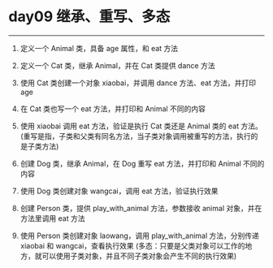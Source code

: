 # day09 继承、重写、多态

---
1. 定义一个 Animal 类，具备 age 属性，和 eat 方法

2. 定义一个 Cat 类，继承 Animal，并在 Cat 类提供 dance 方法

3. 使用 Cat 类创建一个对象 xiaobai，并调用 dance 方法、eat 方法，并打印 age

4. 在 Cat 类也写一个 eat 方法，并打印和 Animal 不同的内容

5. 使用 xiaobai 调用 eat 方法，验证是执行 Cat 类还是 Animal 类的 eat 方法。
    (重写是指，子类和父类有同名方法，当子类对象调用被重写的方法，执行的是子类方法)

6. 创建 Dog 类，继承 Animal，在 Dog 重写 eat 方法，并打印和 Animal 不同的内容

7. 使用 Dog 类创建对象 wangcai，调用 eat 方法，验证执行效果

8. 创建 Person 类，提供 play_with_animal 方法，参数接收 animal 对象，并在方法里调用 eat 方法

9. 使用 Person 类创建对象 laowang，调用 play_with_animal 方法，分别传递 xiaobai 和 wangcai，查看执行效果
    (多态：只要是父类对象可以工作的地方，就可以使用子类对象，并且不同子类对象会产生不同的执行效果)
